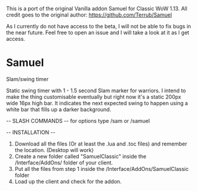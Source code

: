 This is a port of the original Vanilla addon Samuel for Classic WoW 1.13.
All credit goes to the original author: https://github.com/Terrub/Samuel

As I currently do not have access to the beta, I will not be able to fix bugs in the near future.
Feel free to open an issue and I will take a look at it as I get access.

Samuel
======

Slam/swing timer

Static swing timer with 1 - 1.5 second Slam marker for warriors.
I intend to make the thing customisable eventually but right now it's a static 200px wide 16px high bar.
It indicates the next expected swing to happen using a white bar that fills up a darker background.

-- SLASH COMMANDS --
for options type /sam or /samuel

-- INSTALLATION --

1. Download all the files (Or at least the .lua and .toc files) and remember the location. (Desktop will work)
2. Create a new folder called "SamuelClassic" inside the /Interface/AddOns/ folder of your client.
3. Put all the files from step 1 inside the /Interface/AddOns/SamuelClassic folder
4. Load up the client and check for the addon.
